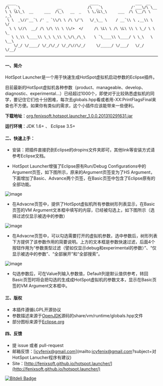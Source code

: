 ```
 ____                                  ____                 ___  __      
/\  _`\                 __            /\  _`\             /'___\/\ \__   
\ \ \L\_\  __     ___  /\_\   __  _   \ \,\L\_\     ___  /\ \__/\ \ ,_\  
 \ \  _\//'__`\ /' _ `\\/\ \ /\ \/'\   \/_\__ \    / __`\\ \ ,__\\ \ \/  
  \ \ \//\  __/ /\ \/\ \\ \ \\/>  </     /\ \L\ \ /\ \L\ \\ \ \_/ \ \ \_ 
   \ \_\\ \____\\ \_\ \_\\ \_\/\_/\_\    \ `\____\\ \____/ \ \_\   \ \__\
    \/_/ \/____/ \/_/\/_/ \/_/\//\/_/     \/_____/ \/___/   \/_/    \/__/
```                         

-----------------------                                                                         


#### 一、简介

HotSpot Launcher是一个用于快速生成HotSpot虚拟机启动参数的Eclipse插件。

目前最新的HotSpot虚拟机各种参数（product、manageable、develop、diagnostic、experimental...）已经超过1000个，即使对于比较熟悉虚拟机的同学，要记住它们也十分困难，每次去globals.hpp看或者用-XX:PrintFlagsFinal来查也不方便。如果你有类似的需求，这个小插件应该能带来一些便利。

**下载地址**：[org.fenixsoft.hotspot.launcher_1.0.0.201310291631.jar](https://raw.github.com/fenixsoft/hotspot.launcher/master/dest/plugins/org.fenixsoft.hotspot.launcher_1.0.0.201310291631.jar)

**运行环境**：JDK 1.6+ 、 Eclipse 3.5+

#### 二、快速上手：

- 安装：把插件直接扔到Eclipse的dropins文件夹即可，其他link等安装方式请参考Eclipse文档。

+ HotSpot Launcher增强了Eclipse原有Run/Debug Configurations中的Argument页签，如下图所示，原来的Argument页签变为了HS Argument，下面增加了Basic、Advance两个页签，在Basic页签中包含了Eclipse原有的全部功能。 

![image](https://raw.github.com/fenixsoft/hotspot.launcher/master/doc/sshot-1.png)

+ 在Advacne页签中，提供了HotSpot虚拟机所有参数树形列表显示，在Basic页签的VM Argument文本框中填写的内容，已经被勾选上，如下图所示（选择过滤仅显示被选中的参数）

![image](https://raw.github.com/fenixsoft/hotspot.launcher/master/doc/sshot-2.png)

+ 在Advacne页签中，可以勾选需要打开的虚拟机参数，选中参数后，树形列表下方提供了该参数作用的简要说明。上方的文本框是参数快速过滤，后面4个按钮作用为“参数类型过滤（譬如仅显示debug和experimental的参数）”、“仅显示被选中的参数”、“全部展开”和“全部搜索”。

![image](https://raw.github.com/fenixsoft/hotspot.launcher/master/doc/sshot-3.png)

+ 勾选参数后，可在Value列输入参数值，Default列是默认值供参考，转回Basic页签时将会把勾选的生成成HotSpot虚拟机的参数文本，显示在Basic页签的VM Argument文本框中。


#### 三、版权

- 本插件遵循LGPL开源协议
- 参数描述来源于[OpenJDK](http://openjdk.java.net/)源码的share/vm/runtime/globals.hpp文件
- 部分图标来源于[Eclipse.org](http://www.eclipse.org/)


#### 四、反馈

- 提 issue 或者 pull-request
- 邮箱反馈：[icyfenix@gmail.com](mailto:icyfenix@gmail.com?subject=对HotSpot Lanucher程序有建议)
- Site：[http://fenixsoft.github.io/hotspot.launcher/](http://fenixsoft.github.io/hotspot.launcher/)


[![Bitdeli Badge](https://d2weczhvl823v0.cloudfront.net/fenixsoft/hotspot.launcher/trend.png)](https://bitdeli.com/free "Bitdeli Badge")

